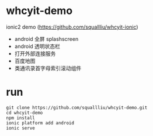 # whcyit-demo
ionic2 demo (https://github.com/squallliu/whcyit-ionic)
- android 全屏 splashscreen
- android 透明状态栏
- 打开外部连接服务
- 百度地图
- 类通讯录首字母索引滚动组件

# run
```
git clone https://github.com/squallliu/whcyit-demo.git
cd whcyit-demo
npm install
ionic platform add android
ionic serve
```

